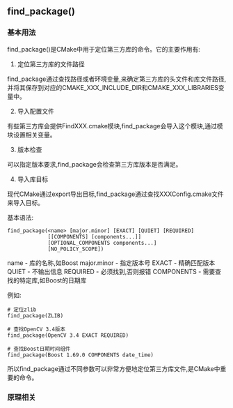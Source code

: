 ## find_package()

### 基本用法

find_package()是CMake中用于定位第三方库的命令。它的主要作用有:

1. 定位第三方库的文件路径

find_package通过查找路径或者环境变量,来确定第三方库的头文件和库文件路径,并将其保存到对应的CMAKE_XXX_INCLUDE_DIR和CMAKE_XXX_LIBRARIES变量中。

2. 导入配置文件

有些第三方库会提供FindXXX.cmake模块,find_package会导入这个模块,通过模块设置相关变量。

3. 版本检查

可以指定版本要求,find_package会检查第三方库版本是否满足。

4. 导入库目标

现代CMake通过export导出目标,find_package通过查找XXXConfig.cmake文件来导入目标。

基本语法:

```
find_package(<name> [major.minor] [EXACT] [QUIET] [REQUIRED] 
             [[COMPONENTS] [components...]] 
             [OPTIONAL_COMPONENTS components...]
             [NO_POLICY_SCOPE])
```

 name - 库的名称,如Boost
 major.minor - 指定版本号
 EXACT - 精确匹配版本
 QUIET - 不输出信息
 REQUIRED - 必须找到,否则报错
 COMPONENTS - 需要查找的特定库,如Boost的日期库

例如:

```
# 定位zlib
find_package(ZLIB) 

# 查找OpenCV 3.4版本 
find_package(OpenCV 3.4 EXACT REQUIRED)

# 查找Boost日期时间组件
find_package(Boost 1.69.0 COMPONENTS date_time)
```

所以find_package通过不同参数可以非常方便地定位第三方库文件,是CMake中重要的命令。


### 原理相关


